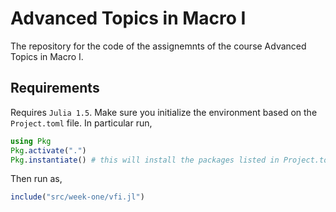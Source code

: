 # Advanced Topics in Macro I

The repository for the code of the assignemnts of the course Advanced Topics in Macro I.

## Requirements

Requires `Julia 1.5`. Make sure you initialize the environment based on the `Project.toml` file. In particular run, 

```julia
using Pkg
Pkg.activate(".")
Pkg.instantiate() # this will install the packages listed in Project.toml
```

Then run as,

```julia
include("src/week-one/vfi.jl")
```